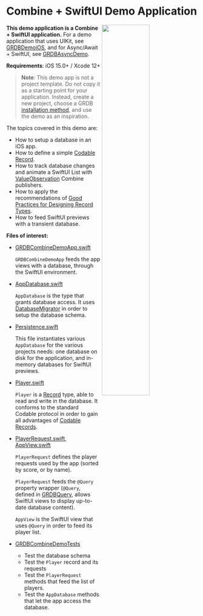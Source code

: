 Combine + SwiftUI Demo Application
==================================

<img align="right" src="https://github.com/groue/GRDB.swift/raw/master/Documentation/DemoApps/GRDBCombineDemo/Screenshot.png" width="50%">

**This demo application is a Combine + SwiftUI application.** For a demo application that uses UIKit, see [GRDBDemoiOS](../GRDBDemoiOS/README.md), and for Async/Await + SwiftUI, see [GRDBAsyncDemo](../GRDBAsyncDemo/README.md).

**Requirements**: iOS 15.0+ / Xcode 12+

> **Note**: This demo app is not a project template. Do not copy it as a starting point for your application. Instead, create a new project, choose a GRDB [installation method](../../../README.md#installation), and use the demo as an inspiration.

The topics covered in this demo are:

- How to setup a database in an iOS app.
- How to define a simple [Codable Record](../../../README.md#codable-records).
- How to track database changes and animate a SwiftUI List with [ValueObservation](../../../README.md#valueobservation) Combine publishers.
- How to apply the recommendations of [Good Practices for Designing Record Types](../../GoodPracticesForDesigningRecordTypes.md).
- How to feed SwiftUI previews with a transient database.

**Files of interest:**

- [GRDBCombineDemoApp.swift](GRDBCombineDemo/GRDBCombineDemoApp.swift)
    
    `GRDBCombineDemoApp` feeds the app views with a database, through the SwiftUI environment.

- [AppDatabase.swift](GRDBCombineDemo/AppDatabase.swift)
    
    `AppDatabase` is the type that grants database access. It uses [DatabaseMigrator](https://swiftpackageindex.com/groue/grdb.swift/documentation/grdb/databasemigrator) in order to setup the database schema.

- [Persistence.swift](GRDBCombineDemo/Persistence.swift)
    
    This file instantiates various `AppDatabase` for the various projects needs: one database on disk for the application, and in-memory databases for SwiftUI previews.

- [Player.swift](GRDBCombineDemo/Player.swift)
    
    `Player` is a [Record](../../../README.md#records) type, able to read and write in the database. It conforms to the standard Codable protocol in order to gain all advantages of [Codable Records](../../../README.md#codable-records).

- [PlayerRequest.swift](GRDBCombineDemo/PlayerRequest.swift), [AppView.swift](GRDBCombineDemo/Views/AppView.swift)
    
    `PlayerRequest` defines the player requests used by the app (sorted by score, or by name).
    
    `PlayerRequest` feeds the `@Query` property wrapper (`@Query`, defined in [GRDBQuery](https://github.com/groue/GRDBQuery), allows SwiftUI views to display up-to-date database content).
    
    `AppView` is the SwiftUI view that uses `@Query` in order to feed its player list.

- [GRDBCombineDemoTests](GRDBCombineDemoTests)
    
    - Test the database schema
    - Test the `Player` record and its requests
    - Test the `PlayerRequest` methods that feed the list of players.
    - Test the `AppDatabase` methods that let the app access the database.

